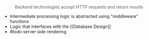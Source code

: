 > Backend technologies accept HTTP requests and return results

+ Intermediate processing logic is abstracted using "middleware" functions
+ Logic that interfaces with the [[Database Design]]
+ #todo server side rendering
